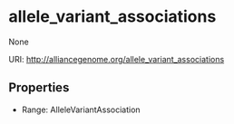 # allele_variant_associations

None

URI: http://alliancegenome.org/allele_variant_associations



<!-- no inheritance hierarchy -->


## Properties

 * Range: AlleleVariantAssociation


